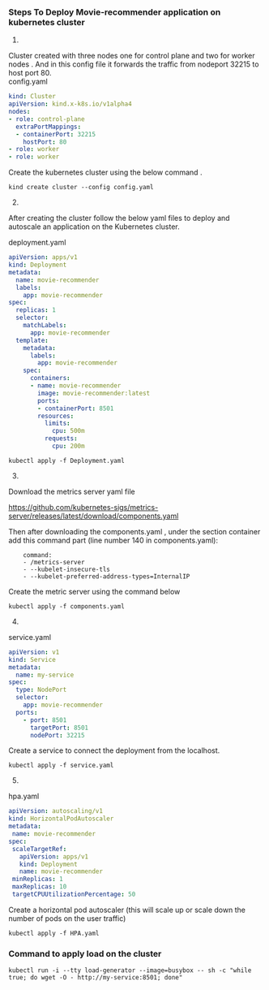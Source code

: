 ### Steps To Deploy Movie-recommender application on kubernetes cluster 

1)
Cluster created with three nodes one for control plane and two for worker nodes . And in this config file it forwards the traffic from nodeport 32215 to host port 80.
<br>
config.yaml
</br>
```yaml
kind: Cluster
apiVersion: kind.x-k8s.io/v1alpha4
nodes:
- role: control-plane
  extraPortMappings:
  - containerPort: 32215
    hostPort: 80
- role: worker
- role: worker
```
Create the kubernetes cluster using the below command . 
```
kind create cluster --config config.yaml
```

2)

After creating the cluster follow the below yaml files to deploy and autoscale an application on the Kubernetes cluster.

deployment.yaml
```yaml
apiVersion: apps/v1
kind: Deployment
metadata:
  name: movie-recommender
  labels:
    app: movie-recommender
spec:
  replicas: 1
  selector:
    matchLabels:
      app: movie-recommender
  template:
    metadata:
      labels:
        app: movie-recommender
    spec:
      containers:
      - name: movie-recommender
        image: movie-recommender:latest
        ports:
        - containerPort: 8501
        resources:
          limits:
            cpu: 500m
          requests:
            cpu: 200m
```
```
kubectl apply -f Deployment.yaml
```

3)

Download the metrics server yaml file

https://github.com/kubernetes-sigs/metrics-server/releases/latest/download/components.yaml

Then after downloading the components.yaml , under the section container add this command part (line number 140 in components.yaml): 

        command:
        - /metrics-server
        - --kubelet-insecure-tls
        - --kubelet-preferred-address-types=InternalIP

Create the metric server using the command below
```
kubectl apply -f components.yaml
```
4)

service.yaml
```yaml
apiVersion: v1
kind: Service
metadata:
  name: my-service
spec:
  type: NodePort
  selector:
    app: movie-recommender
  ports:
    - port: 8501
      targetPort: 8501
      nodePort: 32215
```
Create a service to connect the deployment from the localhost.
```
kubectl apply -f service.yaml
```
5)

hpa.yaml
```yaml
apiVersion: autoscaling/v1
kind: HorizontalPodAutoscaler
metadata:
 name: movie-recommender
spec:
 scaleTargetRef:
   apiVersion: apps/v1
   kind: Deployment
   name: movie-recommender
 minReplicas: 1
 maxReplicas: 10
 targetCPUUtilizationPercentage: 50
```
Create a horizontal pod autoscaler (this will scale up or scale down the number of pods on the user traffic)
```
kubectl apply -f HPA.yaml
```

### Command to apply load on the cluster
```
kubectl run -i --tty load-generator --image=busybox -- sh -c "while true; do wget -O - http://my-service:8501; done"
```
 
